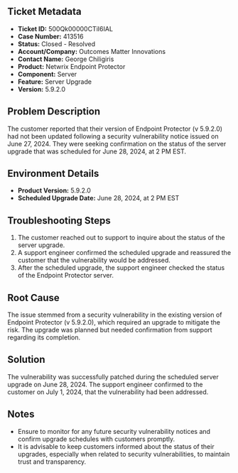 ## Ticket Metadata
- **Ticket ID:** 500Qk00000CTiI6IAL
- **Case Number:** 413516
- **Status:** Closed - Resolved
- **Account/Company:** Outcomes Matter Innovations
- **Contact Name:** George Chiligiris
- **Product:** Netwrix Endpoint Protector
- **Component:** Server
- **Feature:** Server Upgrade
- **Version:** 5.9.2.0

## Problem Description
The customer reported that their version of Endpoint Protector (v 5.9.2.0) had not been updated following a security vulnerability notice issued on June 27, 2024. They were seeking confirmation on the status of the server upgrade that was scheduled for June 28, 2024, at 2 PM EST.

## Environment Details
- **Product Version:** 5.9.2.0
- **Scheduled Upgrade Date:** June 28, 2024, at 2 PM EST

## Troubleshooting Steps
1. The customer reached out to support to inquire about the status of the server upgrade.
2. A support engineer confirmed the scheduled upgrade and reassured the customer that the vulnerability would be addressed.
3. After the scheduled upgrade, the support engineer checked the status of the Endpoint Protector server.

## Root Cause
The issue stemmed from a security vulnerability in the existing version of Endpoint Protector (v 5.9.2.0), which required an upgrade to mitigate the risk. The upgrade was planned but needed confirmation from support regarding its completion.

## Solution
The vulnerability was successfully patched during the scheduled server upgrade on June 28, 2024. The support engineer confirmed to the customer on July 1, 2024, that the vulnerability had been addressed.

## Notes
- Ensure to monitor for any future security vulnerability notices and confirm upgrade schedules with customers promptly.
- It is advisable to keep customers informed about the status of their upgrades, especially when related to security vulnerabilities, to maintain trust and transparency.
